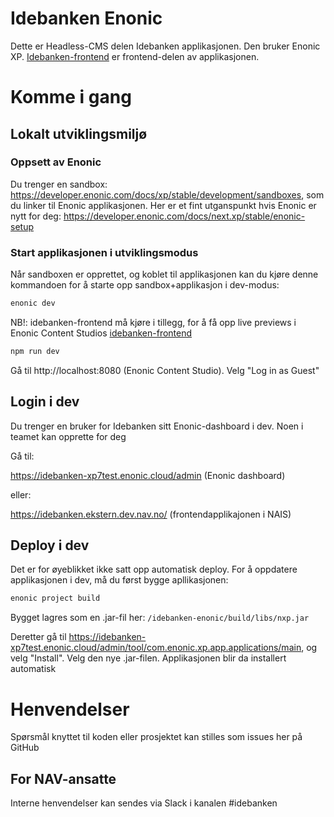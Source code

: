 # Idebanken Enonic

Dette er Headless-CMS delen Idebanken applikasjonen. Den bruker Enonic XP. [Idebanken-frontend](https://github.com/navikt/idebanken-frontend/) er frontend-delen av applikasjonen.

# Komme i gang

## Lokalt utviklingsmiljø

### Oppsett av Enonic

Du trenger en sandbox: https://developer.enonic.com/docs/xp/stable/development/sandboxes, som du linker til Enonic applikasjonen. Her er et fint utganspunkt hvis Enonic er nytt for deg: https://developer.enonic.com/docs/next.xp/stable/enonic-setup


### Start applikasjonen i utviklingsmodus

Når sandboxen er opprettet, og koblet til applikasjonen kan du kjøre denne kommandoen for å starte opp sandbox+applikasjon i dev-modus:

```bash
enonic dev
```

NB!: idebanken-frontend må kjøre i tillegg, for å få opp live previews i Enonic Content Studios [idebanken-frontend](https://github.com/navikt/idebanken-frontend/)

```bash
npm run dev
```

Gå til http://localhost:8080 (Enonic Content Studio). Velg "Log in as Guest"


## Login i dev

Du trenger en bruker for Idebanken sitt Enonic-dashboard i dev. Noen i teamet kan opprette for deg

Gå til:

https://idebanken-xp7test.enonic.cloud/admin (Enonic dashboard)

eller:

https://idebanken.ekstern.dev.nav.no/ (frontendapplikajonen i NAIS)

## Deploy i dev

Det er for øyeblikket ikke satt opp automatisk deploy. For å oppdatere applikasjonen i dev, må du først bygge apllikasjonen:

```bash
enonic project build
```

Bygget lagres som en .jar-fil her: `/idebanken-enonic/build/libs/nxp.jar`

Deretter gå til https://idebanken-xp7test.enonic.cloud/admin/tool/com.enonic.xp.app.applications/main, og velg "Install".
Velg den nye .jar-filen. Applikasjonen blir da installert automatisk 



# Henvendelser

Spørsmål knyttet til koden eller prosjektet kan stilles som issues her på GitHub

## For NAV-ansatte

Interne henvendelser kan sendes via Slack i kanalen #idebanken
